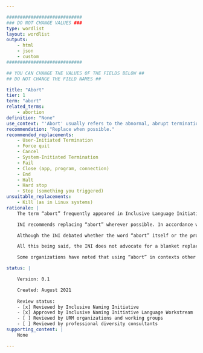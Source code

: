 ```yaml
---

############################
### DO NOT CHANGE VALUES ###
type: wordlist
layout: wordlist
outputs:
    - html
    - json
    - custom
############################

## YOU CAN CHANGE THE VALUES OF THE FIELDS BELOW ##
## DO NOT CHANGE THE FIELD NAMES ##

title: "Abort"
tier: 1
term: "abort"
related_terms:
    - abortion
definition: "None"
use_context: "'Abort' usually refers to the abnormal, abrupt termination of a process, either by the system itself or by a user."
recommendation: "Replace when possible."
recommended_replacements:
    - User-Initiated Termination
    - Force quit
    - Cancel 
    - System-Initiated Termination
    - Fail 
    - Close (app, program, connection)
    - End
    - Halt
    - Hard stop
    - Stop (something you triggered)
unsuitable_replacements:
    - Kill (as in Linux systems) 
rationale: |
    The term “abort” frequently appeared in Inclusive Language Initiative surveys and standards reviews. Multiple organizations felt that usage of the word posed an issue worth addressing in their individual companies and projects. Given this widespread interest, the INI has decided to offer its own guidance.

    INI recommends replacing “abort” wherever possible. In accordance with the INI’s language framework, the term does not necessarily constitute a first-order concern. However, because it is such a charged term outside of computing, “abort” fails to provide a clear description of the action being taken, and serves primarily to distract. There are numerous other words in the English language that can serve the same purpose in computing without invoking the emotionally charged cultural context of “abort.”

    Although the INI debated whether the word “abort” itself or the procedure commonly associated with it (“abortion”) caused the aforementioned distractions, the etymology of the word has a direct and unambiguous link to the termination of a pregnancy. Alternative uses of the word “abort” are in use today, such as in rocketry. However, the INI concluded that the term itself was insufficiently distanced from its original meaning for those alternative definitions to be its primary association.

    All this being said, the INI does not advocate for a blanket replacement of the term. “Abort” appears in many standards organization documents, and is deeply embedded in some operating systems. As such, the INI acknowledges that the term may need to be retained in certain contexts to remain in compliance with those standards, or to preserve accurate documentation for bedrock functions and processes that are too fundamental to be changed.

    Some organizations have noted that using “abort” in contexts other than the medical or political serves to de-stigmatize the term, thereby promoting reproductive rights and bodily autonomy. Conversely, discouraging the term could be interpreted as accepting a framing that denies a pregnant person’s right to control their body. The judgment of the INI is that the term causes discomfort or offense without providing a necessary degree of technical clarity, and therefore it should be avoided. At some future point, because language changes over time, “abort” may become a less contentious term; at that juncture, the appropriateness of the term may be revisited.

status: | 

    Version: 0.1 

    Created: August 2021
    
    Review status:
    - [x] Reviewed by Inclusive Naming Initiative
    - [x] Approved by Inclusive Naming Initiative Language Workstream 
    - [ ] Reviewed by URM organizations and working groups 
    - [ ] Reviewed by professional diversity consultants 
supporting_content: | 
    None

---
```

